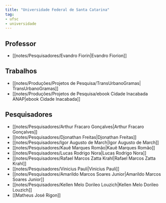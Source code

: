 ```yaml
---
title: "Universidade Federal de Santa Catarina"
tag:
- ufsc
- universidade
---
```


## Professor
- [[notes/Pesquisadores/Evandro Fiorin|Evandro Fiorion]]

## Trabalhos
- [[notes/Produções/Projetos de Pesquisa/TransUrbanoGramas| TransUrbanoGramas]]
- [[notes/Produções/Projetos de Pesquisa/ebook Cidade Inacabada ANAP|ebook Cidade Inacabada]]

## Pesquisadores
- [[notes/Pesquisadores/Arthur Fracaro Gonçalves|Arthur Fracaro Gonçalves]]
- [[notes/Pesquisadores/Djonathan Freitas|Djonathan Freitas]]
- [[notes/Pesquisadores/Igor Augusto de March|Igor Augusto de March]]
- [[notes/Pesquisadores/Kauê Marques Romão|Kauê Marques Romão]]
- [[notes/Pesquisadores/Lucas Rodrigo Nora|Lucas Rodrigo Nora]]
- [[notes/Pesquisadores/Rafael Marcos Zatta Krahl|Rafael Marcos Zatta Krahl]]
- [[notes/Pesquisadores/Vinicius Pauli|Vinicius Pauli]]
- [[notes/Pesquisadores/Amarildo Marcos Soares Junior|Amarildo Marcos Soares Junior]]
- [[notes/Pesquisadores/Kellen Melo Dorileo Louzich|Kellen Melo Dorileo Louzich]]
- [[Matheus José Rigon]]
